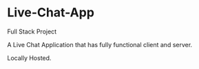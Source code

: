 # Live-Chat-App
Full Stack Project

A Live Chat Application that has fully functional client and server.

Locally Hosted.
